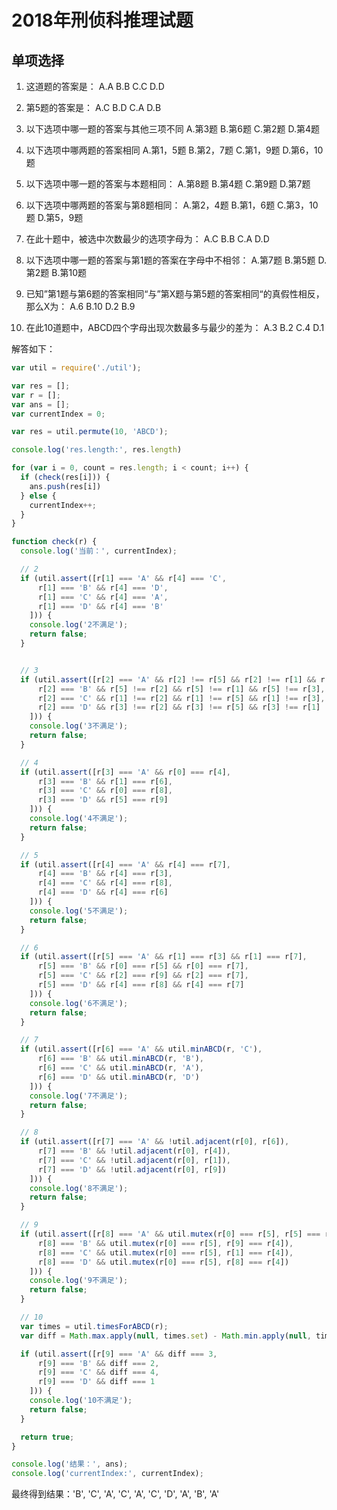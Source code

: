 # 2018年刑侦科推理试题

## 单项选择

1. 这道题的答案是：
   A.A
   B.B
   C.C
   D.D

2. 第5题的答案是：
   A.C
   B.D
   C.A
   D.B

3. 以下选项中哪一题的答案与其他三项不同
   A.第3题
   B.第6题
   C.第2题
   D.第4题 

4. 以下选项中哪两题的答案相同
   A.第1，5题
   B.第2，7题
   C.第1，9题
   D.第6，10题

5. 以下选项中哪一题的答案与本题相同：
   A.第8题
   B.第4题
   C.第9题
   D.第7题

6. 以下选项中哪两题的答案与第8题相同：
   A.第2，4题
   B.第1，6题
   C.第3，10题
   D.第5，9题

7. 在此十题中，被选中次数最少的选项字母为：
   A.C
   B.B
   C.A
   D.D

8. 以下选项中哪一题的答案与第1题的答案在字母中不相邻：
   A.第7题
   B.第5题
   D.第2题
   B.第10题

9. 已知”第1题与第6题的答案相同“与”第X题与第5题的答案相同“的真假性相反，那么X为：
   A.6
   B.10
   D.2
   B.9

10. 在此10道题中，ABCD四个字母出现次数最多与最少的差为：
   A.3
   B.2
   C.4
   D.1

解答如下：

```javascript
var util = require('./util');

var res = [];
var r = [];
var ans = [];
var currentIndex = 0;

var res = util.permute(10, 'ABCD');

console.log('res.length:', res.length)

for (var i = 0, count = res.length; i < count; i++) {
  if (check(res[i])) {
    ans.push(res[i])
  } else {
    currentIndex++;
  }
}

function check(r) {
  console.log('当前：', currentIndex);

  // 2
  if (util.assert([r[1] === 'A' && r[4] === 'C',
      r[1] === 'B' && r[4] === 'D',
      r[1] === 'C' && r[4] === 'A',
      r[1] === 'D' && r[4] === 'B'
    ])) {
    console.log('2不满足');
    return false;
  }


  // 3
  if (util.assert([r[2] === 'A' && r[2] !== r[5] && r[2] !== r[1] && r[2] !== r[3],
      r[2] === 'B' && r[5] !== r[2] && r[5] !== r[1] && r[5] !== r[3],
      r[2] === 'C' && r[1] !== r[2] && r[1] !== r[5] && r[1] !== r[3],
      r[2] === 'D' && r[3] !== r[2] && r[3] !== r[5] && r[3] !== r[1]
    ])) {
    console.log('3不满足');
    return false;
  }

  // 4
  if (util.assert([r[3] === 'A' && r[0] === r[4],
      r[3] === 'B' && r[1] === r[6],
      r[3] === 'C' && r[0] === r[8],
      r[3] === 'D' && r[5] === r[9]
    ])) {
    console.log('4不满足');
    return false;
  }

  // 5
  if (util.assert([r[4] === 'A' && r[4] === r[7],
      r[4] === 'B' && r[4] === r[3],
      r[4] === 'C' && r[4] === r[8],
      r[4] === 'D' && r[4] === r[6]
    ])) {
    console.log('5不满足');
    return false;
  }

  // 6
  if (util.assert([r[5] === 'A' && r[1] === r[3] && r[1] === r[7],
      r[5] === 'B' && r[0] === r[5] && r[0] === r[7],
      r[5] === 'C' && r[2] === r[9] && r[2] === r[7],
      r[5] === 'D' && r[4] === r[8] && r[4] === r[7]
    ])) {
    console.log('6不满足');
    return false;
  }

  // 7
  if (util.assert([r[6] === 'A' && util.minABCD(r, 'C'),
      r[6] === 'B' && util.minABCD(r, 'B'),
      r[6] === 'C' && util.minABCD(r, 'A'),
      r[6] === 'D' && util.minABCD(r, 'D')
    ])) {
    console.log('7不满足');
    return false;
  }

  // 8
  if (util.assert([r[7] === 'A' && !util.adjacent(r[0], r[6]),
      r[7] === 'B' && !util.adjacent(r[0], r[4]),
      r[7] === 'C' && !util.adjacent(r[0], r[1]),
      r[7] === 'D' && !util.adjacent(r[0], r[9])
    ])) {
    console.log('8不满足');
    return false;
  }

  // 9
  if (util.assert([r[8] === 'A' && util.mutex(r[0] === r[5], r[5] === r[4]),
      r[8] === 'B' && util.mutex(r[0] === r[5], r[9] === r[4]),
      r[8] === 'C' && util.mutex(r[0] === r[5], r[1] === r[4]),
      r[8] === 'D' && util.mutex(r[0] === r[5], r[8] === r[4])
    ])) {
    console.log('9不满足');
    return false;
  }

  // 10
  var times = util.timesForABCD(r);
  var diff = Math.max.apply(null, times.set) - Math.min.apply(null, times.set);

  if (util.assert([r[9] === 'A' && diff === 3,
      r[9] === 'B' && diff === 2,
      r[9] === 'C' && diff === 4,
      r[9] === 'D' && diff === 1
    ])) {
    console.log('10不满足');
    return false;
  }

  return true;
}

console.log('结果：', ans);
console.log('currentIndex:', currentIndex);
```

最终得到结果：'B', 'C', 'A', 'C', 'A', 'C', 'D', 'A', 'B', 'A'
